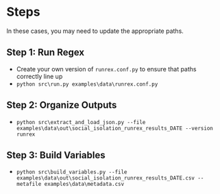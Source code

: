 # Steps

In these cases, you may need to update the appropriate paths.

## Step 1: Run Regex

* Create your own version of `runrex.conf.py` to ensure that paths correctly line up
* `python src\run.py examples\data\runrex.conf.py`


## Step 2: Organize Outputs

* `python src\extract_and_load_json.py --file examples\data\out\social_isolation_runrex_results_DATE --version runrex`


## Step 3: Build Variables

* `python src\build_variables.py --file examples\data\out\social_isolation_runrex_results_DATE.csv --metafile examples\data\metadata.csv`

